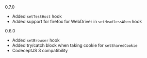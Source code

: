 0.7.0

* Added `setTestHost` hook
* Added support for firefox for WebDriver in `setHeadlessWhen` hook

0.6.0

* Added `setBrowser` hook
* Added try/catch block when taking cookie for `setSharedCookie`
* CodeceptJS 3 compatibility